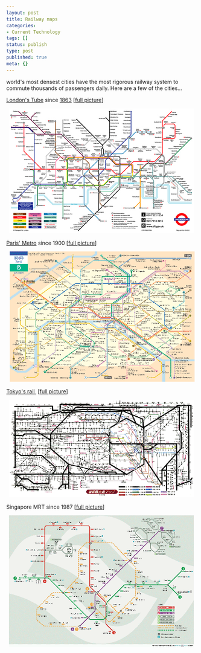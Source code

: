 ```yaml
---
layout: post
title: Railway maps
categories:
- Current Technology
tags: []
status: publish
type: post
published: true
meta: {}
---
```

world's most densest cities have the most rigorous railway system to commute thousands of passengers daily. Here are a few of the cities...

<a href="http://www.tfl.gov.uk/modalpages/2625.aspx">London's Tube</a> since <a href="http://homepage.ntlworld.com/clivebillson/tube/tube.html">1863</a> [<a href="http://www.oxfordtube.com/assets/london/underground_map.jpg">full picture</a>]
<p align="center"><img width="490" src="/img/london_tube.jpg" height="331" style="width: 490px; height: 331px" /></p>
<p align="left"><a href="http://www.paris.org/Metro/">Paris' Metro</a> since 1900 [<a href="http://recherche.ircam.fr/equipes/repmus/SMC04/picts/metro.gif">full picture</a>]</p>
<p align="center"> <img width="490" src="/img/paris_metro.gif" height="345" style="width: 490px; height: 345px" /></p>
<p align="left"><a href="http://www.johomaps.com/as/japan/tokyo/tokyo2.html">Tokyo's rail </a> [<a href="http://web.yl.is.s.u-tokyo.ac.jp/jp/rail-big.gif">full picture</a>]</p>
<p style="text-align: center"><img width="490" src="/img/tokyo_rail.gif" height="258" style="width: 490px; height: 258px" /></p>
Singapore MRT since 1987 [<a href="http://www.lta.gov.sg/projects/images/system_map.gif">full picture</a>]
<p align="center"><img width="490" src="/img/singapore_mrt.gif" height="349" style="width: 490px; height: 349px" /></p>
